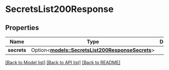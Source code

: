# SecretsList200Response

## Properties

Name | Type | Description | Notes
------------ | ------------- | ------------- | -------------
**secrets** | Option<[**models::SecretsList200ResponseSecrets**](secrets_list_200_response_secrets.md)> |  | [optional]

[[Back to Model list]](../README.md#documentation-for-models) [[Back to API list]](../README.md#documentation-for-api-endpoints) [[Back to README]](../README.md)


